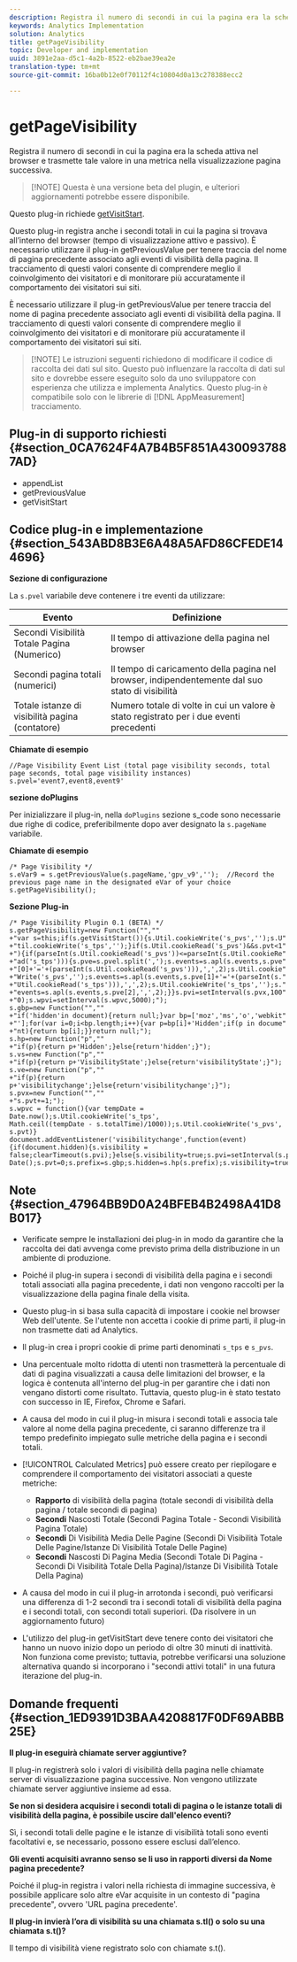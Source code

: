 ```yaml
---
description: Registra il numero di secondi in cui la pagina era la scheda attiva nel browser e trasmette tale valore in una metrica nella visualizzazione pagina successiva.
keywords: Analytics Implementation
solution: Analytics
title: getPageVisibility
topic: Developer and implementation
uuid: 3891e2aa-d5c1-4a2b-8522-eb2bae39ea2e
translation-type: tm+mt
source-git-commit: 16ba0b12e0f70112f4c10804d0a13c278388ecc2

---
```



# getPageVisibility

Registra il numero di secondi in cui la pagina era la scheda attiva nel browser e trasmette tale valore in una metrica nella visualizzazione pagina successiva.

> [!NOTE] Questa è una versione beta del plugin, e ulteriori aggiornamenti potrebbe essere disponibile.

Questo plug-in richiede [getVisitStart](/help/implement/js-implementation/plugins/getvisitstart.md).

Questo plug-in registra anche i secondi totali in cui la pagina si trovava all’interno del browser (tempo di visualizzazione attivo e passivo). È necessario utilizzare il plug-in getPreviousValue per tenere traccia del nome di pagina precedente associato agli eventi di visibilità della pagina. Il tracciamento di questi valori consente di comprendere meglio il coinvolgimento dei visitatori e di monitorare più accuratamente il comportamento dei visitatori sui siti.

È necessario utilizzare il plug-in getPreviousValue per tenere traccia del nome di pagina precedente associato agli eventi di visibilità della pagina. Il tracciamento di questi valori consente di comprendere meglio il coinvolgimento dei visitatori e di monitorare più accuratamente il comportamento dei visitatori sui siti.

> [!NOTE] Le istruzioni seguenti richiedono di modificare il codice di raccolta dei dati sul sito. Questo può influenzare la raccolta di dati sul sito e dovrebbe essere eseguito solo da uno sviluppatore con esperienza che utilizza e implementa Analytics. Questo plug-in è compatibile solo con le librerie di [!DNL AppMeasurement] tracciamento.

## Plug-in di supporto richiesti {#section_0CA7624F4A7B4B5F851A4300937887AD}

* appendList
* getPreviousValue
* getVisitStart

## Codice plug-in e implementazione {#section_543ABD8B3E6A48A5AFD86CFEDE144696}

**Sezione di configurazione**

La `s.pvel` variabile deve contenere i tre eventi da utilizzare:

| Evento | Definizione |
|---|---|
| Secondi Visibilità Totale Pagina (Numerico) | Il tempo di attivazione della pagina nel browser |
| Secondi pagina totali (numerici) | Il tempo di caricamento della pagina nel browser, indipendentemente dal suo stato di visibilità |
| Totale istanze di visibilità pagina (contatore) | Numero totale di volte in cui un valore è stato registrato per i due eventi precedenti |

**Chiamate di esempio**

```
//Page Visibility Event List (total page visibility seconds, total page seconds, total page visibility instances) 
s.pvel='event7,event8,event9' 
```

**sezione doPlugins**

Per inizializzare il plug-in, nella `doPlugins` sezione s_code sono necessarie due righe di codice, preferibilmente dopo aver designato la `s.pageName` variabile.

**Chiamate di esempio**

```
/* Page Visibility */ 
s.eVar9 = s.getPreviousValue(s.pageName,'gpv_v9','');  //Record the previous page name in the designated eVar of your choice 
s.getPageVisibility(); 
```

**Sezione Plug-in**

```
/* Page Visibility Plugin 0.1 (BETA) */ 
s.getPageVisibility=new Function("","" 
+"var s=this;if(s.getVisitStart()){s.Util.cookieWrite('s_pvs','');s.U" 
+"til.cookieWrite('s_tps','');}if(s.Util.cookieRead('s_pvs')&&s.pvt<1" 
+"){if(parseInt(s.Util.cookieRead('s_pvs'))<=parseInt(s.Util.cookieRe" 
+"ad('s_tps'))){s.pve=s.pvel.split(',');s.events=s.apl(s.events,s.pve" 
+"[0]+'='+(parseInt(s.Util.cookieRead('s_pvs'))),',',2);s.Util.cookie" 
+"Write('s_pvs','');s.events=s.apl(s.events,s.pve[1]+'='+(parseInt(s." 
+"Util.cookieRead('s_tps'))),',',2);s.Util.cookieWrite('s_tps','');s." 
+"events=s.apl(s.events,s.pve[2],',',2);}}s.pvi=setInterval(s.pvx,100" 
+"0);s.wpvi=setInterval(s.wpvc,5000);"); 
s.gbp=new Function("","" 
+"if('hidden'in document){return null;}var bp=['moz','ms','o','webkit" 
+"'];for(var i=0;i<bp.length;i++){var p=bp[i]+'Hidden';if(p in docume" 
+"nt){return bp[i];}}return null;"); 
s.hp=new Function("p","" 
+"if(p){return p+'Hidden';}else{return'hidden';}"); 
s.vs=new Function("p","" 
+"if(p){return p+'VisibilityState';}else{return'visibilityState';}"); 
s.ve=new Function("p","" 
+"if(p){return p+'visibilitychange';}else{return'visibilitychange';}"); 
s.pvx=new Function("","" 
+"s.pvt+=1;"); 
s.wpvc = function(){var tempDate = Date.now();s.Util.cookieWrite('s_tps', 
Math.ceil((tempDate - s.totalTime)/1000));s.Util.cookieWrite('s_pvs', s.pvt)} 
document.addEventListener('visibilitychange',function(event){if(document.hidden){s.visibility = false;clearTimeout(s.pvi);}else{s.visibility=true;s.pvi=setInterval(s.pvx,1000);}});s.totalTime=new Date();s.pvt=0;s.prefix=s.gbp;s.hidden=s.hp(s.prefix);s.visibility=true;s.visibilityState=s.vs(s.prefix);s.visibilityEvent=s.ve(s.prefix); 
```

## Note {#section_47964BB9D0A24BFEB4B2498A41D8B017}

* Verificate sempre le installazioni dei plug-in in modo da garantire che la raccolta dei dati avvenga come previsto prima della distribuzione in un ambiente di produzione.
* Poiché il plug-in supera i secondi di visibilità della pagina e i secondi totali associati alla pagina precedente, i dati non vengono raccolti per la visualizzazione della pagina finale della visita.
* Questo plug-in si basa sulla capacità di impostare i cookie nel browser Web dell'utente. Se l'utente non accetta i cookie di prime parti, il plug-in non trasmette dati ad Analytics.
* Il plug-in crea i propri cookie di prime parti denominati `s_tps` e `s_pvs`.

* Una percentuale molto ridotta di utenti non trasmetterà la percentuale di dati di pagina visualizzati a causa delle limitazioni del browser, e la logica è contenuta all'interno del plug-in per garantire che i dati non vengano distorti come risultato. Tuttavia, questo plug-in è stato testato con successo in IE, Firefox, Chrome e Safari.
* A causa del modo in cui il plug-in misura i secondi totali e associa tale valore al nome della pagina precedente, ci saranno differenze tra il tempo predefinito impiegato sulle metriche della pagina e i secondi totali.
* [!UICONTROL Calculated Metrics] può essere creato per riepilogare e comprendere il comportamento dei visitatori associati a queste metriche:

   * **Rapporto** di visibilità della pagina (totale secondi di visibilità della pagina / totale secondi di pagina)
   * **Secondi** Nascosti Totale (Secondi Pagina Totale - Secondi Visibilità Pagina Totale)
   * **Secondi** Di Visibilità Media Delle Pagine (Secondi Di Visibilità Totale Delle Pagine/Istanze Di Visibilità Totale Delle Pagine)
   * **Secondi** Nascosti Di Pagina Media (Secondi Totale Di Pagina - Secondi Di Visibilità Totale Della Pagina)/Istanze Di Visibilità Totale Della Pagina)

* A causa del modo in cui il plug-in arrotonda i secondi, può verificarsi una differenza di 1-2 secondi tra i secondi totali di visibilità della pagina e i secondi totali, con secondi totali superiori. (Da risolvere in un aggiornamento futuro)
* L'utilizzo del plug-in getVisitStart deve tenere conto dei visitatori che hanno un nuovo inizio dopo un periodo di oltre 30 minuti di inattività. Non funziona come previsto; tuttavia, potrebbe verificarsi una soluzione alternativa quando si incorporano i "secondi attivi totali" in una futura iterazione del plug-in.

## Domande frequenti {#section_1ED9391D3BAA4208817F0DF69ABBB25E}

**Il plug-in eseguirà chiamate server aggiuntive?**

Il plug-in registrerà solo i valori di visibilità della pagina nelle chiamate server di visualizzazione pagina successive. Non vengono utilizzate chiamate server aggiuntive insieme ad essa.

**Se non si desidera acquisire i secondi totali di pagina o le istanze totali di visibilità della pagina, è possibile uscire dall'elenco eventi?**

Sì, i secondi totali delle pagine e le istanze di visibilità totali sono eventi facoltativi e, se necessario, possono essere esclusi dall’elenco.

**Gli eventi acquisiti avranno senso se li uso in rapporti diversi da Nome pagina precedente?**

Poiché il plug-in registra i valori nella richiesta di immagine successiva, è possibile applicare solo altre eVar acquisite in un contesto di "pagina precedente", ovvero 'URL pagina precedente'.

**Il plug-in invierà l’ora di visibilità su una chiamata s.tl() o solo su una chiamata s.t()?**

Il tempo di visibilità viene registrato solo con chiamate s.t().
